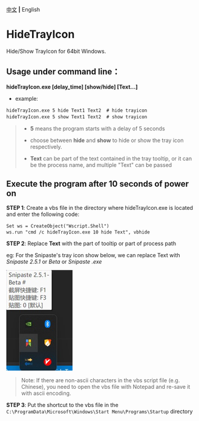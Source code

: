 [中文](https://github.com/LCiZY/HideTrayIcon#readme) **|** English

# HideTrayIcon

Hide/Show TrayIcon for 64bit Windows.

## Usage under command line：
**hideTrayIcon.exe [delay_time] [show/hide] [Text...]**

- example:
``` cmd
hideTrayIcon.exe 5 hide Text1 Text2  # hide trayicon
hideTrayIcon.exe 5 show Text1 Text2  # show trayicon
```
> - **5** means the program starts with a delay of 5 seconds
>
> - choose between **hide** and **show** to hide or show the tray icon respectively.
>
> - **Text** can be part of the text contained in the tray tooltip, or it can be the process name, and multiple "Text" can be passed

## Execute the program after 10 seconds of power on
**STEP 1**: Create a vbs file in the directory where hideTrayIcon.exe is located and enter the following code:

```
Set ws = CreateObject("Wscript.Shell")
ws.run "cmd /c hideTrayIcon.exe 10 hide Text", vbhide
```
**STEP 2**: Replace **Text** with the part of tooltip or part of process path

eg: For the Snipaste's tray icon show below, we can replace Text with *Snipaste 2.5.1* or *Beta* or *Snipaste .exe*

![火绒的tooltip](./SnapShots/eg_en.jpg)

> Note: If there are non-ascii characters in the vbs script file (e.g. Chinese), you need to open the vbs file with Notepad and re-save it with ascii encoding.

**STEP 3**: Put the shortcut to the vbs file in the `C:\ProgramData\Microsoft\Windows\Start Menu\Programs\Startup` directory
